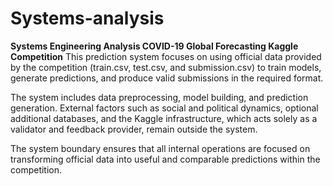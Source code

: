 # Systems-analysis
**Systems Engineering Analysis COVID-19 Global Forecasting Kaggle Competition**
This prediction system focuses on using official data provided by the competition (train.csv, test.csv, and submission.csv) to train models, generate predictions, and produce valid submissions in the required format.

The system includes data preprocessing, model building, and prediction generation.
External factors such as social and political dynamics, optional additional databases, and the Kaggle infrastructure, which acts solely as a validator and feedback provider, remain outside the system.

The system boundary ensures that all internal operations are focused on transforming official data into useful and comparable predictions within the competition.
